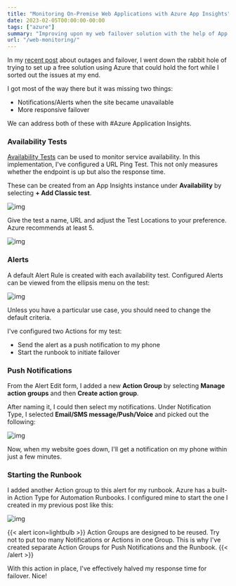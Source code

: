 ```yaml
---
title: "Monitoring On-Premise Web Applications with Azure App Insights"
date: 2023-02-05T00:00:00-00:00
tags: ["azure"]
summary: "Improving upon my web failover solution with the help of App Insights and Availability Monitoring 📊"
url: "/web-monitoring/"
---
```


In my [recent post](https://scottmckendry.tech/maintenance-web-app-azure/) about outages and failover, I went down the rabbit hole of trying to set up a free solution using Azure that could hold the fort while I sorted out the issues at my end.

I got most of the way there but it was missing two things:

-   Notifications/Alerts when the site became unavailable
-   More responsive failover

We can address both of these with #Azure Application Insights.

### Availability Tests

[Availability Tests](https://learn.microsoft.com/en-us/azure/azure-monitor/app/availability-overview?ref=scottmckendry.tech) can be used to monitor service availability. In this implementation, I've configured a URL Ping Test. This not only measures whether the endpoint is up but also the response time.

These can be created from an App Insights instance under **Availability** by selecting **\+ Add Classic test**.

![img](/img/on-prem-az-ai/availability-tests.webp)

Give the test a name, URL and adjust the Test Locations to your preference. Azure recommends at least 5.

![img](/img/on-prem-az-ai/availability-tests-2.webp)

### Alerts

A default Alert Rule is created with each availability test. Configured Alerts can be viewed from the ellipsis menu on the test:

![img](/img/on-prem-az-ai/alerts.webp)

Unless you have a particular use case, you should need to change the default criteria.

I've configured two Actions for my test:

-   Send the alert as a push notification to my phone
-   Start the runbook to initiate failover

### Push Notifications

From the Alert Edit form, I added a new **Action Group** by selecting **Manage action groups** and then **Create action group**.

After naming it, I could then select my notifications. Under Notification Type, I selected **Email/SMS message/Push/Voice** and picked out the following:

![img](/img/on-prem-az-ai/push-notifications.webp)

Now, when my website goes down, I'll get a notification on my phone within just a few minutes.

### Starting the Runbook

I added another Action group to this alert for my runbook. Azure has a built-in Action Type for Automation Runbooks. I configured mine to start the one I created in my previous post like this:

![img](/img/on-prem-az-ai/runbook-action.webp)

{{< alert icon=lightbulb >}}
Action Groups are designed to be reused. Try not to put too many Notifications or Actions in one Group. This is why I've created separate Action Groups for Push Notifications and the Runbook.
{{< /alert >}}

With this action in place, I've effectively halved my response time for failover. Nice!
